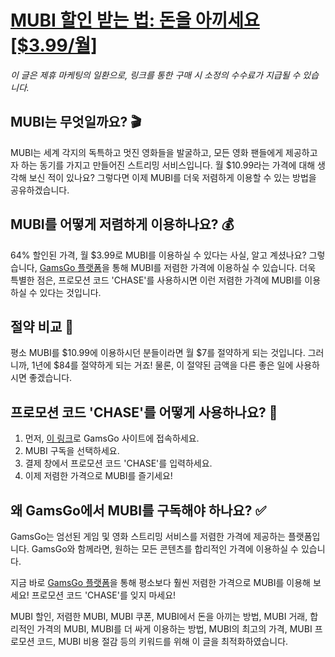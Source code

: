 # [MUBI 할인 받는 법: 돈을 아끼세요 [$3.99/월]](#mubi-discount)

*이 글은 제휴 마케팅의 일환으로, 링크를 통한 구매 시 소정의 수수료가 지급될 수 있습니다.*

## MUBI는 무엇일까요? 🎬

MUBI는 세계 각지의 독특하고 멋진 영화들을 발굴하고, 모든 영화 팬들에게 제공하고자 하는 동기를 가지고 만들어진 스트리밍 서비스입니다. 월 $10.99라는 가격에 대해 생각해 보신 적이 있나요? 그렇다면 이제 MUBI를 더욱 저렴하게 이용할 수 있는 방법을 공유하겠습니다.

## MUBI를 어떻게 저렴하게 이용하나요? 💰

64% 할인된 가격, 월 $3.99로 MUBI를 이용하실 수 있다는 사실, 알고 계셨나요? 그렇습니다, [GamsGo 플랫폼](https://www.gamsgo.com/partner/ykeX7B)을 통해 MUBI를 저렴한 가격에 이용하실 수 있습니다. 더욱 특별한 점은, 프로모션 코드 'CHASE'를 사용하시면 이런 저렴한 가격에 MUBI를 이용하실 수 있다는 것입니다.

## 절약 비교 💸

평소 MUBI를 $10.99에 이용하시던 분들이라면 월 $7를 절약하게 되는 것입니다. 그러니까, 1년에 $84를 절약하게 되는 거죠! 물론, 이 절약된 금액을 다른 좋은 일에 사용하시면 좋겠습니다.

## 프로모션 코드 'CHASE'를 어떻게 사용하나요? 🎁

1. 먼저, [이 링크](https://www.gamsgo.com/partner/ykeX7B)로 GamsGo 사이트에 접속하세요.
2. MUBI 구독을 선택하세요.
3. 결제 창에서 프로모션 코드 'CHASE'를 입력하세요.
4. 이제 저렴한 가격으로 MUBI를 즐기세요!

## 왜 GamsGo에서 MUBI를 구독해야 하나요? ✅

GamsGo는 엄선된 게임 및 영화 스트리밍 서비스를 저렴한 가격에 제공하는 플랫폼입니다. GamsGo와 함께라면, 원하는 모든 콘텐츠를 합리적인 가격에 이용하실 수 있습니다.

지금 바로 [GamsGo 플랫폼](https://www.gamsgo.com/partner/ykeX7B)을 통해 평소보다 훨씬 저렴한 가격으로 MUBI를 이용해 보세요! 프로모션 코드 'CHASE'를 잊지 마세요!

MUBI 할인, 저렴한 MUBI, MUBI 쿠폰, MUBI에서 돈을 아끼는 방법, MUBI 거래, 합리적인 가격의 MUBI, MUBI를 더 싸게 이용하는 방법, MUBI의 최고의 가격, MUBI 프로모션 코드, MUBI 비용 절감 등의 키워드를 위해 이 글을 최적화하였습니다.